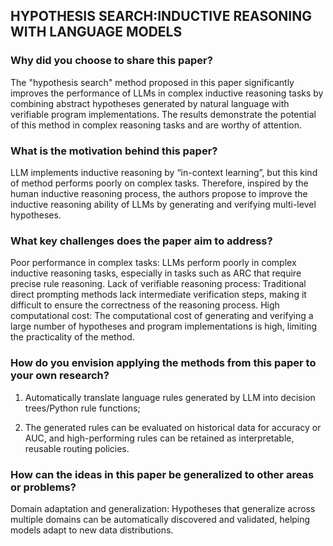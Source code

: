 ## HYPOTHESIS SEARCH:INDUCTIVE REASONING WITH LANGUAGE MODELS
### Why did you choose to share this paper?
The "hypothesis search" method proposed in this paper significantly improves the performance of LLMs in complex inductive reasoning tasks by combining abstract hypotheses generated by natural language with verifiable program implementations. The results demonstrate the potential of this method in complex reasoning tasks and are worthy of attention.
### What is the motivation behind this paper?
LLM implements inductive reasoning by “in-context learning”, but this kind of method performs poorly on complex tasks. Therefore, inspired by the human inductive reasoning process, the authors propose to improve the inductive reasoning ability of LLMs by generating and verifying multi-level hypotheses.
### What key challenges does the paper aim to address?
Poor performance in complex tasks: LLMs perform poorly in complex inductive reasoning tasks, especially in tasks such as ARC that require precise rule reasoning.
Lack of verifiable reasoning process: Traditional direct prompting methods lack intermediate verification steps, making it difficult to ensure the correctness of the reasoning process.
High computational cost: The computational cost of generating and verifying a large number of hypotheses and program implementations is high, limiting the practicality of the method.
### How do you envision applying the methods from this paper to your own research?
1. Automatically translate language rules generated by LLM into decision trees/Python rule functions;

2. The generated rules can be evaluated on historical data for accuracy or AUC, and high-performing rules can be retained as interpretable, reusable routing policies.
### How can the ideas in this paper be generalized to other areas or problems?
Domain adaptation and generalization: Hypotheses that generalize across multiple domains can be automatically discovered and validated, helping models adapt to new data distributions.
